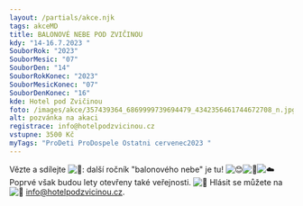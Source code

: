 ```yaml
---
layout: /partials/akce.njk
tags: akceMD
title: BALONOVÉ NEBE POD ZVIČINOU
kdy: "14-16.7.2023 "
SouborRok: "2023"
SouborMesic: "07"
SouborDen: "14"
SouborRokKonec: "2023"
SouborMesicKonec: "07"
SouborDenKonec: "16"
kde: Hotel pod Zvičinou
foto: /images/akce/357439364_6869999739694479_4342356461744672708_n.jpg
alt: pozvánka na akaci
registrace: info@hotelpodzvicinou.cz
vstupne: 3500 Kč
myTags: "ProDeti ProDospele Ostatni cervenec2023 "
---
```

<!--StartFragment-->

Vězte a sdílejte ![📢](https://static.xx.fbcdn.net/images/emoji.php/v9/t39/1/16/1f4e2.png): další ročník "balonového nebe" je tu! ![😊](https://static.xx.fbcdn.net/images/emoji.php/v9/t7f/1/16/1f60a.png)![🎈](https://static.xx.fbcdn.net/images/emoji.php/v9/tb/1/16/1f388.png)![☁️](https://static.xx.fbcdn.net/images/emoji.php/v9/tee/1/16/2601.png) Poprvé však budou lety otevřeny také veřejnosti. ![🤗](https://static.xx.fbcdn.net/images/emoji.php/v9/tb7/1/16/1f917.png) Hlásit se můžete na ![📧](https://static.xx.fbcdn.net/images/emoji.php/v9/tbe/1/16/1f4e7.png) info@hotelpodzvicinou.cz.

<!--EndFragment-->